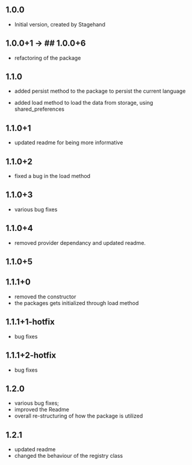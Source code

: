 ## 1.0.0

- Initial version, created by Stagehand

## 1.0.0+1 -> ## 1.0.0+6

- refactoring of the package

## 1.1.0

- added persist method to the package to persist the current language

- added load method to load the data from storage, using shared_preferences

## 1.1.0+1
- updated readme for being more informative

## 1.1.0+2

- fixed a bug in the load method 

## 1.1.0+3

- various bug fixes


## 1.1.0+4

- removed provider dependancy and updated readme.

## 1.1.0+5

## 1.1.1+0
- removed the constructor
- the packages gets initialized through load method

## 1.1.1+1-hotfix
- bug fixes

## 1.1.1+2-hotfix
- bug fixes

## 1.2.0

- various bug fixes;
- improved the Readme
- overall re-structuring of how the package is utilized

## 1.2.1

- updated readme
- changed the behaviour of the registry class
